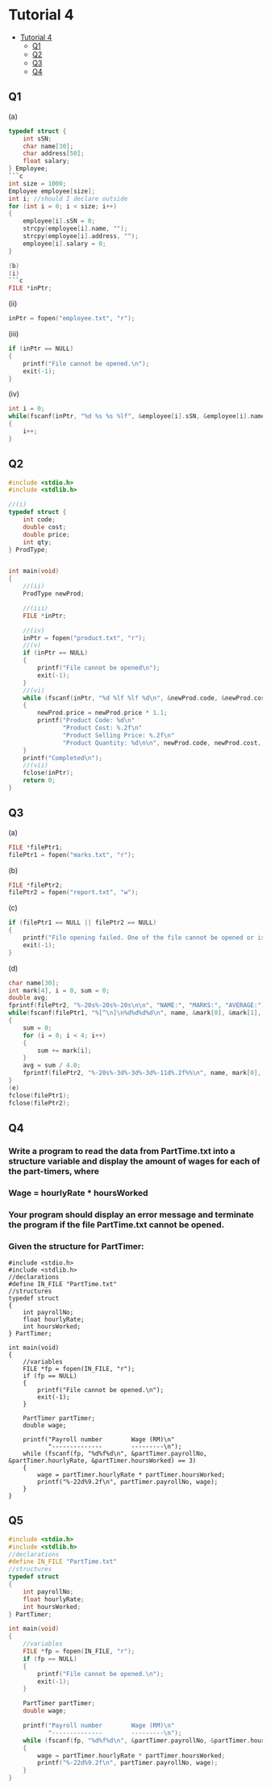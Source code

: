 # Tutorial 4
- [Tutorial 4](#tutorial-4)
    - [Q1](#q1)
    - [Q2](#q2)
    - [Q3](#q3)
    - [Q4](#q4)

## Q1
(a)
```c
typedef struct {
    int sSN;
    char name[30];
    char address[50];
    float salary;
} Employee;
```c
int size = 1000;
Employee employee[size];
int i; //should I declare outside
for (int i = 0; i < size; i++)
{
    employee[i].sSN = 0;
    strcpy(employee[i].name, "");
    strcpy(employee[i].address, "");
    employee[i].salary = 0;
}

(b)
(i)
```c
FILE *inPtr;
```
(ii)
```c
inPtr = fopen("employee.txt", "r");
```

(iii)
```c
if (inPtr == NULL)
{
    printf("File cannot be opened.\n");
    exit(-1);
}
```
(iv)
```c
int i = 0;
while(fscanf(inPtr, "%d %s %s %lf", &employee[i].sSN, &employee[i].name, &employee[i].address, &employee[i].salary) == 4)
{
    i++;
}
```

## Q2
```c
#include <stdio.h>
#include <stdlib.h>

//(i)
typedef struct {
    int code;
    double cost;
    double price;
    int qty;
} ProdType;


int main(void)
{
    //(ii)
    ProdType newProd;

    //(iii)
    FILE *inPtr;

    //(iv)
    inPtr = fopen("product.txt", "r");
    //(v)
    if (inPtr == NULL)
    {
        printf("File cannot be opened\n");
        exit(-1);
    }
    //(vi)
    while (fscanf(inPtr, "%d %lf %lf %d\n", &newProd.code, &newProd.cost, &newProd.price, &newProd.qty) == 4)
    {
        newProd.price = newProd.price * 1.1;
        printf("Product Code: %d\n"
               "Product Cost: %.2f\n"
               "Product Selling Price: %.2f\n"
               "Product Quantity: %d\n\n", newProd.code, newProd.cost, newProd.price, newProd.qty);
    }
    printf("Completed\n");
    //(vii)
    fclose(inPtr);
    return 0;
}
```

## Q3
(a)
```c
FILE *filePtr1;
filePtr1 = fopen("marks.txt", "r");
```
(b)
```c
FILE *filePtr2;
filePtr2 = fopen("report.txt", "w");
```
(c)
```c
if (filePtr1 == NULL || filePtr2 == NULL)
{
    printf("File opening failed. One of the file cannot be opened or is missing.\n");
    exit(-1);
}
```
(d)
```c
char name[30];
int mark[4], i = 0, sum = 0;
double avg;
fprintf(filePtr2, "%-20s%-20s%-20s\n\n", "NAME:", "MARKS:", "AVERAGE:");
while(fscanf(filePtr1, "%[^\n]\n%d%d%d%d\n", name, &mark[0], &mark[1], &mark[2], &mark[3]) == 5)
{
    sum = 0;
    for (i = 0; i < 4; i++)
    {
        sum += mark[i];
    }
    avg = sum / 4.0;
    fprintf(filePtr2, "%-20s%-3d%-3d%-3d%-11d%.2f%%\n", name, mark[0], mark[1], mark[2], mark[3], avg);
}
(e)
fclose(filePtr1);
fclose(filePtr2);
```
## Q4
### Write a program to read the data from PartTime.txt into a structure variable and display the amount of wages for each of the part-timers, where

### Wage = hourlyRate * hoursWorked

### Your program should display an error message and terminate the program if the file PartTime.txt cannot be opened.

### Given the structure for PartTimer:
```
#include <stdio.h>
#include <stdlib.h>
//declarations
#define IN_FILE "PartTime.txt"
//structures
typedef struct
{
	int payrollNo;
	float hourlyRate;
	int hoursWorked;
} PartTimer;

int main(void)
{
	//variables
	FILE *fp = fopen(IN_FILE, "r");
    if (fp == NULL)
    {
        printf("File cannot be opened.\n");
        exit(-1);
    }

	PartTimer partTimer;
    double wage;

    printf("Payroll number        Wage (RM)\n"
           "--------------        ---------\n");
	while (fscanf(fp, "%d%f%d\n", &partTimer.payrollNo, &partTimer.hourlyRate, &partTimer.hoursWorked) == 3)
	{
        wage = partTimer.hourlyRate * partTimer.hoursWorked;
        printf("%-22d%9.2f\n", partTimer.payrollNo, wage);
    }
}
```
## Q5
```c
#include <stdio.h>
#include <stdlib.h>
//declarations
#define IN_FILE "PartTime.txt"
//structures
typedef struct
{
	int payrollNo;
	float hourlyRate;
	int hoursWorked;
} PartTimer;

int main(void)
{
	//variables
	FILE *fp = fopen(IN_FILE, "r");
    if (fp == NULL)
    {
        printf("File cannot be opened.\n");
        exit(-1);
    }

	PartTimer partTimer;
    double wage;

    printf("Payroll number        Wage (RM)\n"
           "--------------        ---------\n");
	while (fscanf(fp, "%d%f%d\n", &partTimer.payrollNo, &partTimer.hourlyRate, &partTimer.hoursWorked) == 3)
	{
        wage = partTimer.hourlyRate * partTimer.hoursWorked;
        printf("%-22d%9.2f\n", partTimer.payrollNo, wage);
    }
}
```

